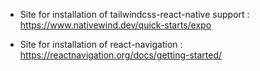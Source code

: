 - Site for installation of tailwindcss-react-native support : https://www.nativewind.dev/quick-starts/expo

- Site for installation of react-navigation :
https://reactnavigation.org/docs/getting-started/